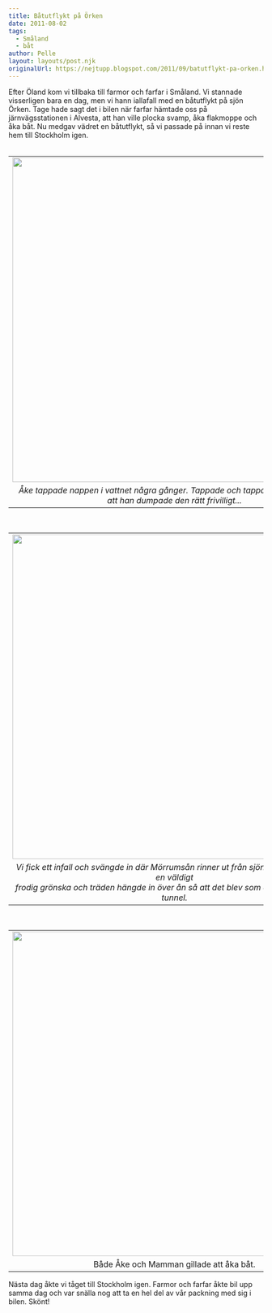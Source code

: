 ```yaml
---
title: Båtutflykt på Örken
date: 2011-08-02
tags: 
  - Småland
  - båt	
author: Pelle
layout: layouts/post.njk
originalUrl: https://nejtupp.blogspot.com/2011/09/batutflykt-pa-orken.html
---
```


<div class="separator" style="clear: both; text-align: left;">Efter Öland kom vi tillbaka till farmor och farfar i Småland. Vi stannade visserligen bara en dag, men vi hann iallafall med en båtutflykt på sjön Örken. Tage hade sagt det i bilen när farfar hämtade oss på järnvägsstationen i Alvesta, att han ville plocka svamp, åka flakmoppe och åka båt. Nu medgav vädret en båtutflykt, så vi passade på innan vi reste hem till Stockholm igen.</div><div class="separator" style="clear: both; text-align: left;"><br></div><table align="center" cellpadding="0" cellspacing="0" class="tr-caption-container" style="margin-left: auto; margin-right: auto; text-align: center;"><tbody><tr><td style="text-align: center;"><img src="../../../../img/Pyrtet+-+Ba%25CC%258Attur-_MG_7934.jpg" width="640"></td></tr><tr><td class="tr-caption" style="text-align: center;"><i>Åke tappade nappen i vattnet några gånger. Tappade och tappade, vi misstänker att han dumpade den rätt frivilligt...</i></td></tr></tbody></table><br><table align="center" cellpadding="0" cellspacing="0" class="tr-caption-container" style="margin-left: auto; margin-right: auto; text-align: center;"><tbody><tr><td style="text-align: center;"><img src="../../../../img/Pyrtet+-+Ba%25CC%258Attur-_MG_7945.jpg" width="640"></td></tr><tr><td class="tr-caption" style="text-align: center;"><i>Vi fick ett infall och svängde in där Mörrumsån rinner ut från sjön. Det blev plötsligt en väldigt <br>frodig grönska och träden hängde in över ån så att det blev som att åka i en vacker tunnel.</i></td></tr></tbody></table><br><table align="center" cellpadding="0" cellspacing="0" class="tr-caption-container" style="margin-left: auto; margin-right: auto; text-align: center;"><tbody><tr><td style="text-align: center;"><img src="../../../../img/Pyrtet+-+Ba%25CC%258Attur-_MG_7952.jpg" width="640"></td></tr><tr><td class="tr-caption" style="text-align: center;">Både Åke och Mamman gillade att åka båt.</td></tr></tbody></table>Nästa dag åkte vi tåget till Stockholm igen. Farmor och farfar åkte bil upp samma dag och var snälla nog att ta en hel del av vår packning med sig i bilen. Skönt!

